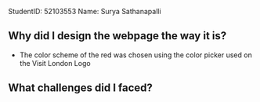 StudentID: 52103553
Name: Surya Sathanapalli 

Why did I design the webpage the way it is?
-------------------------------------------

- The color scheme of the red was chosen using the color picker used on the Visit London Logo






What challenges did I faced?
----------------------------